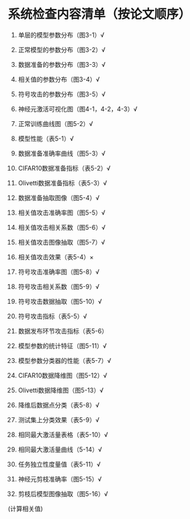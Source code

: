 # 系统检查内容清单（按论文顺序）

1. 单层的模型参数分布（图3-1）√

2. 正常模型的参数分布（图3-2）√

3. 数据准备的参数分布（图3-3）√

4. 相关值的参数分布（图3-4）√

5. 符号攻击的参数分布（图3-5）√

6. 神经元激活可视化图（图4-1，4-2，4-3）√

7. 正常训练曲线图（图5-2）√

8. 模型性能（表5-1）√

9. 数据准备准确率曲线（图5-3）√

10. CIFAR10数据准备指标（表5-2）√

11. Olivetti数据准备指标（表5-3）√

12. 数据准备抽取图像（图5-4）√

13. 相关值攻击准确率图（图5-5）√

14. 相关值攻击相关系数（图5-6）√

15. 相关值攻击图像抽取（图5-7）√

16. 相关值攻击效果（表5-4）×

17. 符号攻击准确率图（图5-8）√

18. 符号攻击相关系数（图5-9）√

19. 符号攻击数据抽取（图5-10）√

20. 符号攻击指标（表5-5）√

21. 数据发布环节攻击指标（表5-6）

22. 模型参数的统计特征（图5-11）√

23. 模型参数分类器的性能（表5-7）√

24. CIFAR10数据降维图（图5-12）√

25. Olivetti数据降维图（图5-13）√

26. 降维后数据点分类（表5-8）√

27. 测试集上分类效果（表5-9）√

28. 相同最大激活量表格（表5-10）√

29. 相同最大激活量曲线（5-14）√

30. 任务独立性度量值（表5-11）√

31. 神经元剪枝准确率（图5-15）√

32. 剪枝后模型图像抽取（图5-16）√

(计算相关值)
